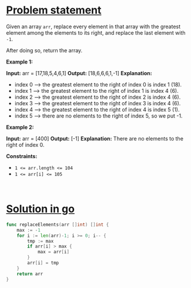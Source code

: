 # [Problem statement](https://leetcode.com/problems/replace-elements-with-greatest-element-on-right-side)

Given an array `arr`, replace every element in that array with the greatest element among the elements to its right, and replace the last element with `-1`.

After doing so, return the array.

**Example 1:**


**Input:** arr = [17,18,5,4,6,1]
**Output:** [18,6,6,6,1,-1]
**Explanation:** 
- index 0 --> the greatest element to the right of index 0 is index 1 (18).
- index 1 --> the greatest element to the right of index 1 is index 4 (6).
- index 2 --> the greatest element to the right of index 2 is index 4 (6).
- index 3 --> the greatest element to the right of index 3 is index 4 (6).
- index 4 --> the greatest element to the right of index 4 is index 5 (1).
- index 5 --> there are no elements to the right of index 5, so we put -1.

**Example 2:**


**Input:** arr = [400]
**Output:** [-1]
**Explanation:** There are no elements to the right of index 0.

**Constraints:**

* `1 <= arr.length <= 104`
* `1 <= arr[i] <= 105`

<br />

# [Solution in go](https://leetcode.com/submissions/detail/947287225/)

```go
func replaceElements(arr []int) []int {
    max := -1
    for i := len(arr)-1; i >= 0; i-- {
        tmp := max
        if arr[i] > max {
            max = arr[i]
        }
        arr[i] = tmp
    }
    return arr
}

```